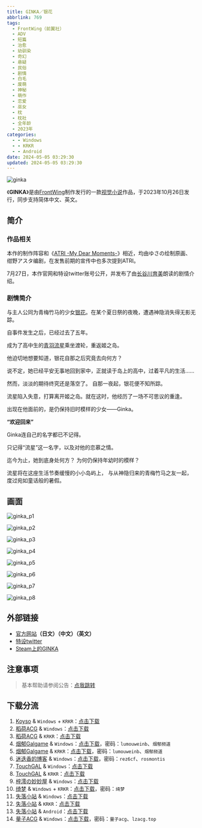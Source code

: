 ```yaml
---
title: GINKA／银花
abbrlink: 769
tags:
  - FrontWing（前翼社）
  - ADV
  - 短篇
  - 治愈
  - 幼驯染
  - 奇幻
  - 悬疑
  - 民俗
  - 剧情
  - 白毛
  - 废萌
  - 神秘
  - 萌作
  - 恋爱
  - 巫女
  - 枕
  - 枕社
  - 全年龄
  - 2023年
categories:
  - - Windows
  - - KRKR
  - - Android
date: 2024-05-05 03:29:30
updated: 2024-05-05 03:29:30
---
```


![ginka](https://unpkg.com/galgame/img/ginka.webp)

《**GINKA**》是由[FrontWing](https://zh.moegirl.org.cn/FrontWing)制作发行的一款[视觉小说](https://zh.moegirl.org.cn/视觉小说)作品，于2023年10月26日发行，同步支持简体中文、英文。

<!-- more -->

## 简介

### 作品相关

本作的制作阵容和《[ATRI -My Dear Moments-](https://zh.moegirl.org.cn/ATRI_-My_Dear_Moments-)》相近，均由ゆさの绘制原画、绀野アスタ编剧，在发售前期的宣传中也多次提到ATRI。

7月27日，本作官网和特设twitter账号公开，并发布了由[长谷川育美](https://zh.moegirl.org.cn/长谷川育美)朗读的剧情介绍。

### 剧情简介

与主人公同为青梅竹马的少女[银花](https://zh.moegirl.org.cn/四之宫银花)。在某个夏日祭的夜晚，遭遇神隐消失得无影无踪。

自事件发生之后，已经过去了五年。

成为了高中生的[青羽流星](https://zh.moegirl.org.cn/index.php?title=青羽流星&action=edit&redlink=1)乘坐渡轮，重返姬之岛。

他迫切地想要知道，银花自那之后究竟去向何方？

说不定，她已经平安无事地回到家中，正就读于岛上的高中，过着平凡的生活……

然而，淡淡的期待终究还是落空了。
自那一夜起，银花便不知所踪。

流星陷入失意，打算离开姬之岛。就在这时，他经历了一场不可思议的重逢。

出现在他面前的，是仍保持旧时模样的少女——Ginka。

**“欢迎回来”**

Ginka连自己的名字都已不记得。

只记得“流星”这一名字，以及对他的恋慕之情。

迄今为止，她到底身处何方？
为何仍保持年幼时的模样？

流星将在这座生活节奏缓慢的小小岛屿上，
与从神隐归来的青梅竹马之友一起，
度过宛如童话般的暑假。

## 画面

![ginka_p1](https://unpkg.com/galgame/img/ginka_p1.webp)

![ginka_p2](https://unpkg.com/galgame/img/ginka_p2.webp)

![ginka_p3](https://unpkg.com/galgame/img/ginka_p3.webp)

![ginka_p4](https://unpkg.com/galgame/img/ginka_p4.webp)

![ginka_p5](https://unpkg.com/galgame/img/ginka_p5.webp)

![ginka_p6](https://unpkg.com/galgame/img/ginka_p6.webp)

![ginka_p7](https://unpkg.com/galgame/img/ginka_p7.webp)

![ginka_p8](https://unpkg.com/galgame/img/ginka_p8.webp)

## 外部链接

- [官方网站](http://ginka.frontwing.jp/)**（日文）（中文）（英文）**
- [特设twitter](https://twitter.com/ginka_fw)
- [Steam上的GINKA](https://store.steampowered.com/app/2536840/GINKA/)

## 注意事项

> 基本帮助请参阅公告：[点我跳转](/p/announcement/)

## 下载分流

1. [Koyso](https://koyso.com/) & `Windows` + `KRKR`：[点击下载](https://koyso.com/game/608)
2. [稻荷ACG](https://sakustar.moe/) & `Windows`：[点击下载](https://sakustar.top/art/10832)
3. [稻荷ACG](https://sakustar.moe/) & `KRKR`：[点击下载](https://sakustar.top/art/10845)
4. [烟郁Galgame](https://yanyugal.top/) & `Windows`：[点击下载](https://yanyugal.top/disk1/%E5%B0%8F%E5%B0%8F%E7%9A%84%E5%88%86%E4%BA%AB%EF%BC%88PC%EF%BC%86%E5%AE%89%E5%8D%93%EF%BC%89/PC/galgame/GINKA)，密码：`lumouweinb`、`烟郁频道`
5. [烟郁Galgame](https://yanyugal.top/) & `KRKR`：[点击下载](https://yanyugal.top/d/disk1/%E5%B0%8F%E5%B0%8F%E7%9A%84%E5%88%86%E4%BA%AB%EF%BC%88PC%EF%BC%86%E5%AE%89%E5%8D%93%EF%BC%89/%E5%AE%89%E5%8D%93/krkr/%5B%E6%B1%89%E5%8C%96%5DGINKA.7z)，密码：`lumouweinb`、`烟郁频道`
6. [迷迭香的博客](https://rosmontis.com/) & `Windows`：[点击下载](https://skadi-d.rosmontis.com/s/gyTo)，密码：`rez6cf`、`rosmontis`
7. [TouchGAL](https://www.touchgal.com/) & `Windows`：[点击下载](https://pan.touchgal.net/s/PyX2UR)
8. [TouchGAL](https://www.touchgal.com/) & `KRKR`：[点击下载](https://pan.touchgal.net/s/dyePTb)
9. [梓澪の妙妙屋](https://zi0.cc/) & `Windows`：[点击下载](https://zi0.cc/,%E3%80%90ADV-%E5%86%92%E9%99%A9%E6%B8%B8%E6%88%8F%E3%80%91/%E3%80%90PC%E3%80%91[ADV]GINKA)
10. [绮梦](https://acgs.one/) & `Windows` + `KRKR`：[点击下载](https://acgs.one/down_html/?url=game/GINKA&name=GINKA)，密码：`绮梦`
11. [失落小站](https://www.shinnku.com/) & `Windows`：[点击下载](https://www.shinnku.com/api/download/0/win/GINKA.7z)
12. [失落小站](https://www.shinnku.com/) & `KRKR`：[点击下载](https://www.shinnku.com/api/download/0/krkr/GINKA.7z)
13. [失落小站](https://www.shinnku.com/) & `Android`：[点击下载](https://www.shinnku.com/api/download/0/apk/GINKA.apk)
14. [量子ACG](https://lzacg.org/) & `Windows`：[点击下载](https://lzacg.org/6206)，密码：`量子acg`、`lzacg.top`
